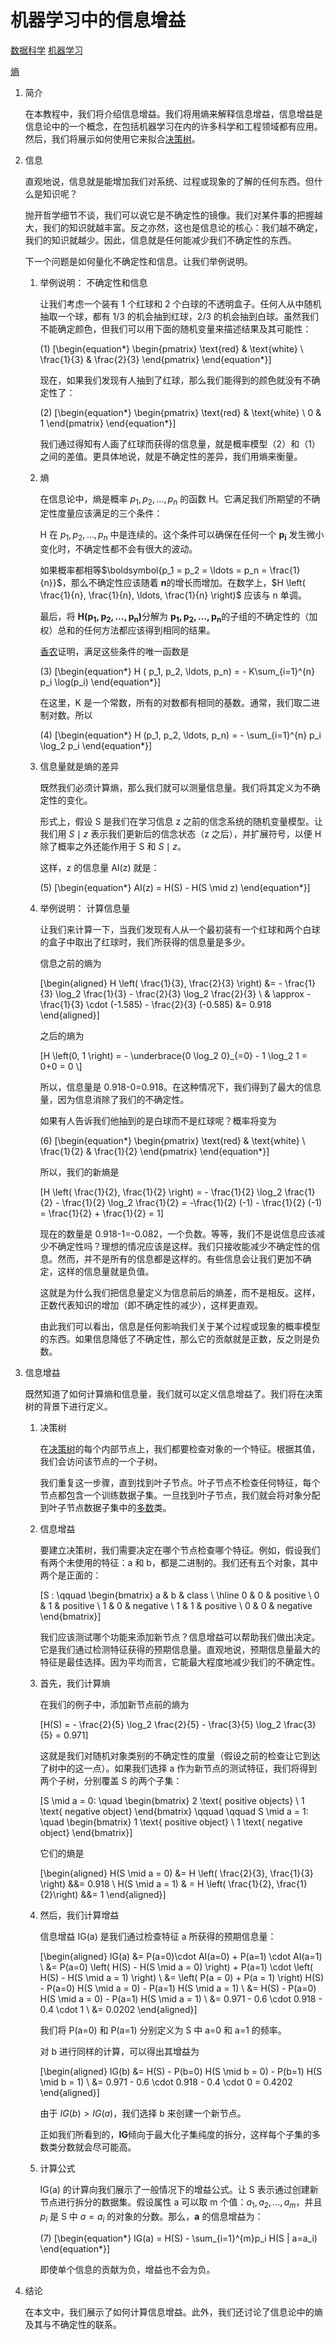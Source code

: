 # 机器学习中的信息增益

[数据科学](https://www.baeldung.com/cs/category/ai/data-science) [机器学习](https://www.baeldung.com/cs/category/ai/ml)

[熵](https://www.baeldung.com/cs/tag/entropy)

1. 简介

    在本教程中，我们将介绍信息增益。我们将用熵来解释信息增益，信息增益是信息论中的一个概念，在包括机器学习在内的许多科学和工程领域都有应用。然后，我们将展示如何使用它来拟合[决策树](https://www.baeldung.com/cs/decision-tree-vs-naive-bayes)。

2. 信息

    直观地说，信息就是能增加我们对系统、过程或现象的了解的任何东西。但什么是知识呢？

    抛开哲学细节不谈，我们可以说它是不确定性的镜像。我们对某件事的把握越大，我们的知识就越丰富。反之亦然，这也是信息论的核心：我们越不确定，我们的知识就越少。因此，信息就是任何能减少我们不确定性的东西。

    下一个问题是如何量化不确定性和信息。让我们举例说明。

    1. 举例说明： 不确定性和信息

        让我们考虑一个装有 1 个红球和 2 个白球的不透明盒子。任何人从中随机抽取一个球，都有 1/3 的机会抽到红球，2/3 的机会抽到白球。虽然我们不能确定颜色，但我们可以用下面的随机变量来描述结果及其可能性：

        (1)
        \[\begin{equation*}  \begin{pmatrix} \text{red} & \text{white} \\ \frac{1}{3} & \frac{2}{3} \end{pmatrix} \end{equation*}\]

        现在，如果我们发现有人抽到了红球，那么我们能得到的颜色就没有不确定性了：

        (2)
        \[\begin{equation*}  \begin{pmatrix} \text{red} & \text{white} \\ 0 & 1 \end{pmatrix} \end{equation*}\]

        我们通过得知有人画了红球而获得的信息量，就是概率模型（2）和（1）之间的差值。更具体地说，就是不确定性的差异，我们用熵来衡量。

    2. 熵

        在信息论中，熵是概率 $p_1, p_2, \ldots, p_n$ 的函数 H。它满足我们所期望的不确定性度量应该满足的三个条件：

        H 在 $p_1, p_2, \ldots, p_n$ 中是连续的。这个条件可以确保在任何一个 $\boldsymbol{p_i}$ 发生微小变化时，不确定性都不会有很大的波动。

        如果概率都相等$\boldsymbol{p_1 = p_2 = \ldots = p_n = \frac{1}{n}}$，那么不确定性应该随着 $\boldsymbol{n}$的增长而增加。在数学上，$H \left( \frac{1}{n}, \frac{1}{n}, \ldots, \frac{1}{n} \right)$ 应该与 n 单调。

        最后，将 $\boldsymbol{H(p_1, p_2, \ldots,p_n)}$分解为 $\boldsymbol{p_1, p_2, \ldots,p_n}$的子组的不确定性的（加权）总和的任何方法都应该得到相同的结果。

        [香农](https://people.math.harvard.edu/~ctm/home/text/others/shannon/entropy/entropy.pdf)证明，满足这些条件的唯一函数是

        (3)
        \[\begin{equation*} H ( p_1, p_2, \ldots, p_n) = - K\sum_{i=1}^{n} p_i \log(p_i) \end{equation*}\]

        在这里，K 是一个常数，所有的对数都有相同的基数。通常，我们取二进制对数。所以

        (4)
        \[\begin{equation*} H (p_1, p_2, \ldots, p_n) = - \sum_{i=1}^{n} p_i \log_2 p_i \end{equation*}\]

    3. 信息量就是熵的差异

        既然我们必须计算熵，那么我们就可以测量信息量。我们将其定义为不确定性的变化。

        形式上，假设 S 是我们在学习信息 z 之前的信念系统的随机变量模型。让我们用 $S \mid z$ 表示我们更新后的信念状态（z 之后），并扩展符号，以便 H 除了概率之外还能作用于 S 和 $S \mid z$。

        这样，z 的信息量 AI(z) 就是：

        (5)
        \[\begin{equation*}  AI(z) = H(S) - H(S \mid z) \end{equation*}\]

    4. 举例说明： 计算信息量

        让我们来计算一下，当我们发现有人从一个最初装有一个红球和两个白球的盒子中取出了红球时，我们所获得的信息量是多少。

        信息之前的熵为

        \[\begin{aligned} H \left( \frac{1}{3}, \frac{2}{3} \right) &= - \frac{1}{3} \log_2 \frac{1}{3} - \frac{2}{3} \log_2 \frac{2}{3} \\ & \approx - \frac{1}{3} \cdot (-1.585) - \frac{2}{3} (-0.585) &= 0.918 \end{aligned}\]

        之后的熵为

        \[H \left(0, 1 \right) = - \underbrace{0 \log_2 0}_{=0} - 1 \log_2 1 = 0+0 = 0 \\\]

        所以，信息量是 0.918-0=0.918。在这种情况下，我们得到了最大的信息量，因为信息消除了我们的不确定性。

        如果有人告诉我们他抽到的是白球而不是红球呢？概率将变为

        (6)
        \[\begin{equation*} \begin{pmatrix} \text{red} & \text{white} \\ \frac{1}{2} & \frac{1}{2} \end{pmatrix} \end{equation*}\]

        所以，我们的新熵是

        \[H \left( \frac{1}{2}, \frac{1}{2} \right) = - \frac{1}{2} \log_2 \frac{1}{2} - \frac{1}{2} \log_2 \frac{1}{2} = -\frac{1}{2} (-1) - \frac{1}{2} (-1) = \frac{1}{2} + \frac{1}{2} = 1\]

        现在的数量是 0.918-1=-0.082，一个负数。等等，我们不是说信息应该减少不确定性吗？理想的情况应该是这样。我们只接收能减少不确定性的信息。然而，并不是所有的信息都是这样的。有些信息会让我们更加不确定，这样的信息量就是负值。

        这就是为什么我们把信息量定义为信息前后的熵差，而不是相反。这样，正数代表知识的增加（即不确定性的减少），这样更直观。

        由此我们可以看出，信息是任何影响我们关于某个过程或现象的概率模型的东西。如果信息降低了不确定性，那么它的贡献就是正数，反之则是负数。

3. 信息增益

    既然知道了如何计算熵和信息量，我们就可以定义信息增益了。我们将在决策树的背景下进行定义。

    1. 决策树

        在[决策树](https://www.baeldung.com/cs/machine-learning-intro#classification)的每个内部节点上，我们都要检查对象的一个特征。根据其值，我们会访问该节点的一个子树。

        我们重复这一步骤，直到找到叶子节点。叶子节点不检查任何特征，每个节点都包含一个训练数据子集。一旦找到叶子节点，我们就会将对象分配到叶子节点数据子集中的[多数](https://www.baeldung.com/cs/array-majority-element)类。

    2. 信息增益

        要建立决策树，我们需要决定在哪个节点检查哪个特征。例如，假设我们有两个未使用的特征：a 和 b，都是二进制的。我们还有五个对象，其中两个是正面的：

        \[S : \qquad \begin{bmatrix} a & b & class \\ \hline 0 & 0 & positive \\ 0 & 1 & positive \\ 1 & 0 & negative \\ 1 & 1 & positive \\ 0 & 0 & negative \end{bmatrix}\]

        我们应该测试哪个功能来添加新节点？信息增益可以帮助我们做出决定。它是我们通过检测特征获得的预期信息量。直观地说，预期信息量最大的特征是最佳选择。因为平均而言，它能最大程度地减少我们的不确定性。

    3. 首先，我们计算熵

        在我们的例子中，添加新节点前的熵为

        \[H(S) = - \frac{2}{5} \log_2 \frac{2}{5} - \frac{3}{5} \log_2 \frac{3}{5} = 0.971\]

        这就是我们对随机对象类别的不确定性的度量（假设之前的检查让它到达了树中的这一点）。如果我们选择 a 作为新节点的测试特征，我们将得到两个子树，分别覆盖 S 的两个子集：

        \[S \mid a = 0: \quad \begin{bmatrix} 2 \text{ positive objects} \\ 1 \text{ negative object} \end{bmatrix} \qquad \qquad S \mid a = 1: \quad \begin{bmatrix} 1 \text{ positive object} \\ 1 \text{ negative object} \end{bmatrix}\]

        它们的熵是

        \[\begin{aligned} H(S \mid a = 0) &= H \left( \frac{2}{3}, \frac{1}{3} \right) &&= 0.918 \\ H(S \mid a = 1) & = H \left( \frac{1}{2}, \frac{1}{2}\right) &&= 1 \end{aligned}\]

    4. 然后，我们计算增益

        信息增益 IG(a) 是我们通过检查特征 a 所获得的预期信息量：

        \[\begin{aligned} IG(a) &= P(a=0)\cdot AI(a=0) + P(a=1) \cdot AI(a=1) \\ &= P(a=0) \left( H(S) - H(S \mid a = 0) \right) + P(a=1) \cdot \left( H(S) - H(S \mid a = 1) \right) \\ &= \left( P(a = 0) + P(a = 1) \right) H(S) -  P(a=0) H(S \mid a = 0) - P(a=1) H(S \mid a = 1) \\ &= H(S) -  P(a=0) H(S \mid a = 0) - P(a=1) H(S \mid a = 1) \\ &= 0.971 - 0.6 \cdot 0.918 - 0.4 \cdot 1 \\ &= 0.0202 \end{aligned}\]

        我们将 P(a=0) 和 P(a=1) 分别定义为 S 中 a=0 和 a=1 的频率。

        对 b 进行同样的计算，可以得出其增益为

        \[\begin{aligned} IG(b) &= H(S) -  P(b=0) H(S \mid b = 0) - P(b=1) H(S \mid b = 1) \\ &= 0.971 - 0.6 \cdot 0.918 - 0.4 \cdot 0 = 0.4202 \end{aligned}\]

        由于 $IG(b) > IG(a)$，我们选择 b 来创建一个新节点。

        正如我们所看到的，$\boldsymbol{IG}$倾向于最大化子集纯度的拆分，这样每个子集的多数类分数就会尽可能高。

    5. 计算公式

        IG(a) 的计算向我们展示了一般情况下的增益公式。让 S 表示通过创建新节点进行拆分的数据集。假设属性 a 可以取 m 个值：$a_1, a_2, \ldots,a_m$，并且 $p_i$ 是 S 中 $a=a_i$ 的对象的分数。那么，$\boldsymbol{a}$ 的信息增益为：

        (7)
        \[\begin{equation*} IG(a) = H(S) - \sum_{i=1}^{m}p_i H(S | a=a_i) \end{equation*}\]

        即使单个信息的贡献为负，增益也不会为负。

4. 结论

    在本文中，我们展示了如何计算信息增益。此外，我们还讨论了信息论中的熵及其与不确定性的联系。
